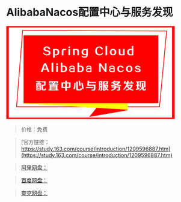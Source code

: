 # AlibabaNacos配置中心与服务发现

![img](../../../assets/study163/free/539054006dc64caa923dc69059138e1e.jpg)

> 价格：免费

> [官方链接：https://study.163.com/course/introduction/1209596887.htm](https://study.163.com/course/introduction/1209596887.htm)

> [阿里网盘：]()

> [百度网盘：]()

> [夸克网盘：]()
